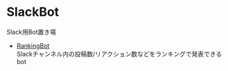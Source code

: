 # SlackBot
Slack用Bot置き場

- [RankingBot](https://github.com/TDroider/SlackBot/tree/master/RankingBot)  
Slackチャンネル内の投稿数/リアクション数などをランキングで発表できるbot
